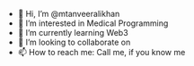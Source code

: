 - 👋 Hi, I’m @mtanveeralikhan
- 👀 I’m interested in Medical Programming
- 🌱 I’m currently learning Web3
- 💞️ I’m looking to collaborate on 
- 📫 How to reach me: Call me, if you know me

<!---
mtanveeralikhan/mtanveeralikhan is a ✨ special ✨ repository because its `README.md` (this file) appears on your GitHub profile.
You can click the Preview link to take a look at your changes.
--->
